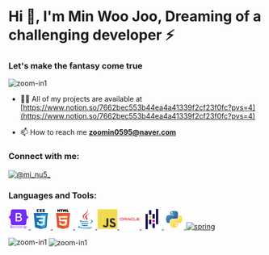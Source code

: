 <h1 align="left">Hi 👋, I'm Min Woo Joo, Dreaming of a challenging developer ⚡</h1>
<h3 align="left">Let's make the fantasy come true</h3>

<p align="left"> <img src="https://komarev.com/ghpvc/?username=zoom-in1&label=Profile%20views&color=0e75b6&style=flat" alt="zoom-in1" /> </p>

- 👨‍💻 All of my projects are available at [https://www.notion.so/7662bec553b44ea4a41339f2cf23f0fc?pvs=4](https://www.notion.so/7662bec553b44ea4a41339f2cf23f0fc?pvs=4)

- 📫 How to reach me **zoomin0595@naver.com**

<h3 align="left">Connect with me:</h3>
<p align="left">
<a href="https://instagram.com/@mi_nu5_" target="blank"><img align="center" src="https://raw.githubusercontent.com/rahuldkjain/github-profile-readme-generator/master/src/images/icons/Social/instagram.svg" alt="@mi_nu5_" height="30" width="40" /></a>
</p>

<h3 align="left">Languages and Tools:</h3>
<p align="left"> <a href="https://getbootstrap.com" target="_blank" rel="noreferrer"> <img src="https://raw.githubusercontent.com/devicons/devicon/master/icons/bootstrap/bootstrap-plain-wordmark.svg" alt="bootstrap" width="40" height="40"/> </a> <a href="https://www.w3schools.com/css/" target="_blank" rel="noreferrer"> <img src="https://raw.githubusercontent.com/devicons/devicon/master/icons/css3/css3-original-wordmark.svg" alt="css3" width="40" height="40"/> </a> <a href="https://www.w3.org/html/" target="_blank" rel="noreferrer"> <img src="https://raw.githubusercontent.com/devicons/devicon/master/icons/html5/html5-original-wordmark.svg" alt="html5" width="40" height="40"/> </a> <a href="https://www.java.com" target="_blank" rel="noreferrer"> <img src="https://raw.githubusercontent.com/devicons/devicon/master/icons/java/java-original.svg" alt="java" width="40" height="40"/> </a> <a href="https://developer.mozilla.org/en-US/docs/Web/JavaScript" target="_blank" rel="noreferrer"> <img src="https://raw.githubusercontent.com/devicons/devicon/master/icons/javascript/javascript-original.svg" alt="javascript" width="40" height="40"/> </a> <a href="https://www.oracle.com/" target="_blank" rel="noreferrer"> <img src="https://raw.githubusercontent.com/devicons/devicon/master/icons/oracle/oracle-original.svg" alt="oracle" width="40" height="40"/> </a> <a href="https://pandas.pydata.org/" target="_blank" rel="noreferrer"> <img src="https://raw.githubusercontent.com/devicons/devicon/2ae2a900d2f041da66e950e4d48052658d850630/icons/pandas/pandas-original.svg" alt="pandas" width="40" height="40"/> </a> <a href="https://www.python.org" target="_blank" rel="noreferrer"> <img src="https://raw.githubusercontent.com/devicons/devicon/master/icons/python/python-original.svg" alt="python" width="40" height="40"/> </a> <a href="https://spring.io/" target="_blank" rel="noreferrer"> <img src="https://www.vectorlogo.zone/logos/springio/springio-icon.svg" alt="spring" width="40" height="40"/> </a> </p>

<p><img align="left" src="https://github-readme-stats.vercel.app/api/top-langs?username=zoom-in1&show_icons=true&locale=en&layout=compact" alt="zoom-in1" /></p>

<p>&nbsp;<img align="center" src="https://github-readme-stats.vercel.app/api?username=zoom-in1&show_icons=true&locale=en" alt="zoom-in1" /></p>
